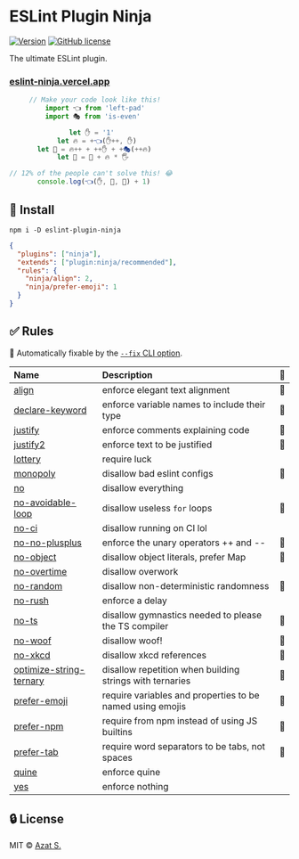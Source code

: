 # ESLint Plugin Ninja

[![Version](https://img.shields.io/npm/v/eslint-plugin-ninja.svg?color=b5749d)](https://www.npmjs.com/package/eslint-plugin-ninja)
[![GitHub license](https://img.shields.io/badge/license-MIT-b5749d.svg)](https://github.com/lzear/eslint-plugin-ninja/blob/main/license)

The ultimate ESLint plugin.

### [eslint-ninja.vercel.app](https://eslint-ninja.vercel.app)

```js
     // Make your code look like this!
         import 👈 from 'left-pad'
         import 🎭 from 'is-even'

               let ✋ = '1'
            let 🔥 = +👈(✋++, ✋)
       let 🌈 = 🔥++ + ++✋ + +🎭(++🔥)
            let 🌯 = 🌈 + 🔥 * 🖐️

// 12% of the people can't solve this! 😂
       console.log(👈(✋, 🌯, 🌈) + 1)
```

## 🚀 Install

```shell
npm i -D eslint-plugin-ninja
```

```json
{
  "plugins": ["ninja"],
  "extends": ["plugin:ninja/recommended"],
  "rules": {
    "ninja/align": 2,
    "ninja/prefer-emoji": 1
  }
}
```

## ✅ Rules

<!-- begin auto-generated rules list -->

🔧 Automatically fixable by the
[`--fix` CLI option](https://eslint.org/docs/user-guide/command-line-interface#--fix).

| Name                                                                                     | Description                                               | 🔧 |
|:-----------------------------------------------------------------------------------------|:----------------------------------------------------------|:---|
| [align](https://eslint-ninja.vercel.app/rules/align)                                     | enforce elegant text alignment                            | 🔧 |
| [declare-keyword](https://eslint-ninja.vercel.app/rules/declare-keyword)                 | enforce variable names to include their type              | 🔧 |
| [justify](https://eslint-ninja.vercel.app/rules/justify)                                 | enforce comments explaining code                          | 🔧 |
| [justify2](https://eslint-ninja.vercel.app/rules/justify2)                               | enforce text to be justified                              | 🔧 |
| [lottery](https://eslint-ninja.vercel.app/rules/lottery)                                 | require luck                                              |    |
| [monopoly](https://eslint-ninja.vercel.app/rules/monopoly)                               | disallow bad eslint configs                               | 🔧 |
| [no](https://eslint-ninja.vercel.app/rules/no)                                           | disallow everything                                       |    |
| [no-avoidable-loop](https://eslint-ninja.vercel.app/rules/no-avoidable-loop)             | disallow useless `for` loops                              | 🔧 |
| [no-ci](https://eslint-ninja.vercel.app/rules/no-ci)                                     | disallow running on CI lol                                |    |
| [no-no-plusplus](https://eslint-ninja.vercel.app/rules/no-no-plusplus)                   | enforce the unary operators ++ and --                     | 🔧 |
| [no-object](https://eslint-ninja.vercel.app/rules/no-object)                             | disallow object literals, prefer Map                      | 🔧 |
| [no-overtime](https://eslint-ninja.vercel.app/rules/no-overtime)                         | disallow overwork                                         |    |
| [no-random](https://eslint-ninja.vercel.app/rules/no-random)                             | disallow non-deterministic randomness                     | 🔧 |
| [no-rush](https://eslint-ninja.vercel.app/rules/no-rush)                                 | enforce a delay                                           |    |
| [no-ts](https://eslint-ninja.vercel.app/rules/no-ts)                                     | disallow gymnastics needed to please the TS compiler      | 🔧 |
| [no-woof](https://eslint-ninja.vercel.app/rules/no-woof)                                 | disallow woof!                                            | 🔧 |
| [no-xkcd](https://eslint-ninja.vercel.app/rules/no-xkcd)                                 | disallow xkcd references                                  | 🔧 |
| [optimize-string-ternary](https://eslint-ninja.vercel.app/rules/optimize-string-ternary) | disallow repetition when building strings with ternaries  | 🔧 |
| [prefer-emoji](https://eslint-ninja.vercel.app/rules/prefer-emoji)                       | require variables and properties to be named using emojis | 🔧 |
| [prefer-npm](https://eslint-ninja.vercel.app/rules/prefer-npm)                           | require from npm instead of using JS builtins             | 🔧 |
| [prefer-tab](https://eslint-ninja.vercel.app/rules/prefer-tab)                           | require word separators to be tabs, not spaces            | 🔧 |
| [quine](https://eslint-ninja.vercel.app/rules/quine)                                     | enforce quine                                             |    |
| [yes](https://eslint-ninja.vercel.app/rules/yes)                                         | enforce nothing                                           |    |

<!-- end auto-generated rules list -->

## 🔒 License

MIT &copy; [Azat S.](https://azat.io)
